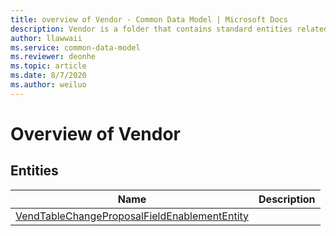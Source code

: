 ```yaml
---
title: overview of Vendor - Common Data Model | Microsoft Docs
description: Vendor is a folder that contains standard entities related to the Common Data Model.
author: llawwaii
ms.service: common-data-model
ms.reviewer: deonhe
ms.topic: article
ms.date: 8/7/2020
ms.author: weiluo
---
```


# Overview of Vendor


## Entities

|Name|Description|
|---|---|
|[VendTableChangeProposalFieldEnablementEntity](VendTableChangeProposalFieldEnablementEntity.md)||
